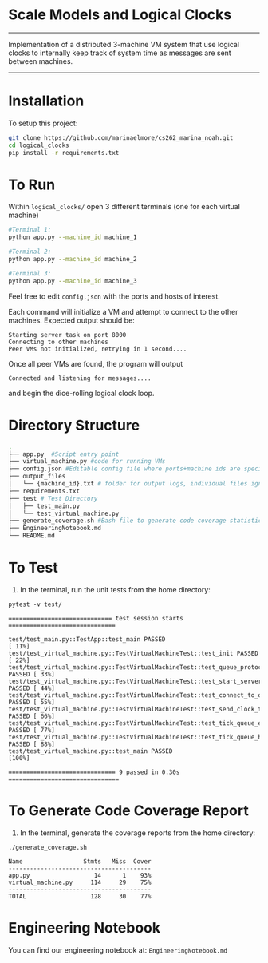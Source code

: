 # Scale Models and Logical Clocks
<hr>
Implementation of a distributed 3-machine VM system that use logical clocks to internally keep track of system time as messages are sent between machines.
<hr>

# Installation #
To setup this project:

```zsh
git clone https://github.com/marinaelmore/cs262_marina_noah.git
cd logical_clocks
pip install -r requirements.txt
```

# To Run #
Within `logical_clocks/` open 3 different terminals (one for each virtual machine)
```zsh
#Terminal 1:
python app.py --machine_id machine_1

#Terminal 2:
python app.py --machine_id machine_2

#Terminal 3:
python app.py --machine_id machine_3
```
Feel free to edit `config.json` with the ports and hosts of interest.

Each command will initialize a VM and attempt to connect to the other machines. Expected output should be:

```
Starting server task on port 8000
Connecting to other machines
Peer VMs not initialized, retrying in 1 second....
```

Once all peer VMs are found, the program will output
```
Connected and listening for messages....
```
and begin the dice-rolling logical clock loop.


# Directory Structure #
```zsh
.
├── app.py  #Script entry point
├── virtual_machine.py #code for running VMs
├── config.json #Editable config file where ports+machine ids are specified
├── output_files
│   └── {machine_id}.txt # folder for output logs, individual files ignored
├── requirements.txt
├── test # Test Directory
│   ├── test_main.py
│   └── test_virtual_machine.py
├── generate_coverage.sh #Bash file to generate code coverage statistics
├── EngineeringNotebook.md
└── README.md
```

# To Test

1. In the terminal, run the unit tests from the home directory:

``pytest -v test/``

```
============================= test session starts ==============================

test/test_main.py::TestApp::test_main PASSED                             [ 11%]
test/test_virtual_machine.py::TestVirtualMachineTest::test_init PASSED   [ 22%]
test/test_virtual_machine.py::TestVirtualMachineTest::test_queue_protocol PASSED [ 33%]
test/test_virtual_machine.py::TestVirtualMachineTest::test_start_server PASSED [ 44%]
test/test_virtual_machine.py::TestVirtualMachineTest::test_connect_to_other_machines PASSED [ 55%]
test/test_virtual_machine.py::TestVirtualMachineTest::test_send_clock_time PASSED [ 66%]
test/test_virtual_machine.py::TestVirtualMachineTest::test_tick_queue_empty PASSED [ 77%]
test/test_virtual_machine.py::TestVirtualMachineTest::test_tick_queue_has_item PASSED [ 88%]
test/test_virtual_machine.py::test_main PASSED                           [100%]

============================== 9 passed in 0.30s ===============================

```

# To Generate Code Coverage Report

1. In the terminal, generate the coverage reports from the home directory:

``./generate_coverage.sh``

```
Name                 Stmts   Miss  Cover
----------------------------------------
app.py                  14      1    93%
virtual_machine.py     114     29    75%
----------------------------------------
TOTAL                  128     30    77%
```

# Engineering Notebook

You can find our engineering notebook at: ``EngineeringNotebook.md``